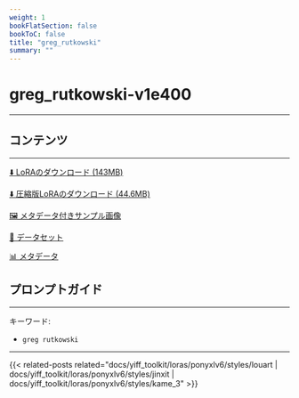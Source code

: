 ```yaml
---
weight: 1
bookFlatSection: false
bookToC: false
title: "greg_rutkowski"
summary: ""
---
```


<!--markdownlint-disable MD025 MD033 -->

# greg_rutkowski-v1e400

---

## コンテンツ

---

[⬇️ LoRAのダウンロード (143MB)](https://huggingface.co/rakki194/yt/resolve/main/ponyxl_loras/greg_rutkowski-v1e400.safetensors?download=true)

[⬇️ 圧縮版LoRAのダウンロード (44.6MB)](https://huggingface.co/rakki194/yt/resolve/main/ponyxl_loras_shrunk_2/greg_rutkowski-v1e400_frockpt1_th-3.55.safetensors?download=true)

[🖼️ メタデータ付きサンプル画像](https://huggingface.co/k4d3/yiff_toolkit/tree/main/static/{})

[📐 データセット](https://huggingface.co/datasets/k4d3/furry/tree/main/by_greg_rutkowski)

[📊 メタデータ](https://huggingface.co/k4d3/yiff_toolkit/raw/main/ponyxl_loras/greg_rutkowski-v1e400.json)

## プロンプトガイド

---

キーワード:

- `greg rutkowski`

---

<!--
HUGO_SEARCH_EXCLUDE_START
-->
{{< related-posts related="docs/yiff_toolkit/loras/ponyxlv6/styles/louart | docs/yiff_toolkit/loras/ponyxlv6/styles/jinxit | docs/yiff_toolkit/loras/ponyxlv6/styles/kame_3" >}}
<!--
HUGO_SEARCH_EXCLUDE_END
-->
